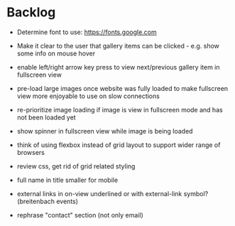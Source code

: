 # Backlog

- Determine font to use: https://fonts.google.com
- Make it clear to the user that gallery items can be clicked - e.g. show some info on mouse hover
- enable left/right arrow key press to view next/previous gallery item in fullscreen view
- pre-load large images once website was fully loaded to make fullscreen view more enjoyable to use on slow connections
- re-prioritize image loading if image is view in fullscreen mode and has not been loaded yet
- show spinner in fullscreen view while image is being loaded
- think of using flexbox instead of grid layout to support wider range of browsers

- review css, get rid of grid related styling
- full name in title smaller for mobile
- external links in on-view underlined or with external-link symbol? (breitenbach events)
- rephrase "contact" section (not only email)
